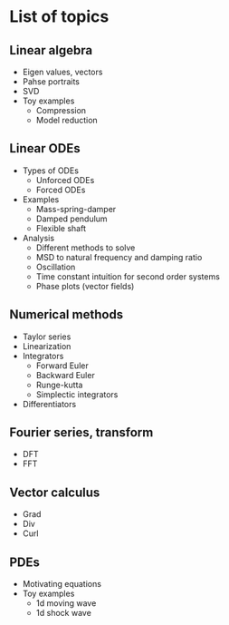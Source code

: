 # List of topics

## Linear algebra
* Eigen values, vectors
* Pahse portraits
* SVD
* Toy examples
	* Compression
	* Model reduction

## Linear ODEs
* Types of ODEs
	* Unforced ODEs
	* Forced ODEs
* Examples
	* Mass-spring-damper
	* Damped pendulum
	* Flexible shaft
* Analysis
	* Different methods to solve
	* MSD to natural frequency and damping ratio
	* Oscillation
	* Time constant intuition for second order systems
	* Phase plots (vector fields)

## Numerical methods
* Taylor series
* Linearization
* Integrators
	* Forward Euler
	* Backward Euler
	* Runge-kutta
	* Simplectic integrators
* Differentiators

## Fourier series, transform
* DFT
* FFT

## Vector calculus
* Grad
* Div
* Curl

## PDEs
* Motivating equations
* Toy examples
	* 1d moving wave
	* 1d shock wave

